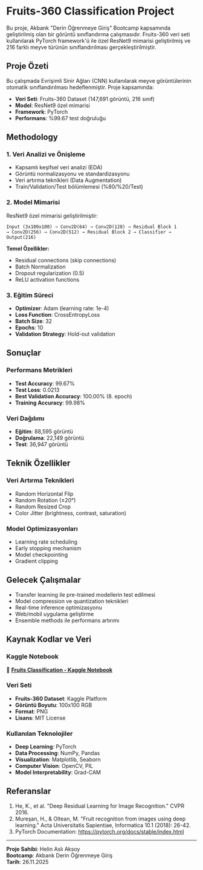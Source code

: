 # Fruits-360 Classification Project

Bu proje, Akbank "Derin Öğrenmeye Giriş" Bootcamp kapsamında geliştirilmiş olan bir görüntü sınıflandırma çalışmasıdır. Fruits-360 veri seti kullanılarak PyTorch framework'ü ile özel ResNet9 mimarisi geliştirilmiş ve 216 farklı meyve türünün sınıflandırılması gerçekleştirilmiştir.

## Proje Özeti

Bu çalışmada Evrişimli Sinir Ağları (CNN) kullanılarak meyve görüntülerinin otomatik sınıflandırılması hedeflenmiştir. Proje kapsamında:

- **Veri Seti**: Fruits-360 Dataset (147,691 görüntü, 216 sınıf)
- **Model**: ResNet9 özel mimarisi
- **Framework**: PyTorch
- **Performans**: %99.67 test doğruluğu

## Methodology

### 1. Veri Analizi ve Önişleme
- Kapsamlı keşifsel veri analizi (EDA) 
- Görüntü normalizasyonu ve standardizasyonu
- Veri artırma teknikleri (Data Augmentation)
- Train/Validation/Test bölümlemesi (%80/%20/Test)

### 2. Model Mimarisi
ResNet9 özel mimarisi geliştirilmiştir:

```
Input (3x100x100) → Conv2D(64) → Conv2D(128) → Residual Block 1 
→ Conv2D(256) → Conv2D(512) → Residual Block 2 → Classifier → Output(216)
```

**Temel Özellikler:**
- Residual connections (skip connections)
- Batch Normalization
- Dropout regularization (0.5)
- ReLU activation functions

### 3. Eğitim Süreci
- **Optimizer**: Adam (learning rate: 1e-4)
- **Loss Function**: CrossEntropyLoss
- **Batch Size**: 32
- **Epochs**: 10
- **Validation Strategy**: Hold-out validation

## Sonuçlar

### Performans Metrikleri
- **Test Accuracy**: 99.67%
- **Test Loss**: 0.0213
- **Best Validation Accuracy**: 100.00% (8. epoch)
- **Training Accuracy**: 99.98%

### Veri Dağılımı
- **Eğitim**: 88,595 görüntü
- **Doğrulama**: 22,149 görüntü  
- **Test**: 36,947 görüntü

## Teknik Özellikler

### Veri Artırma Teknikleri
- Random Horizontal Flip
- Random Rotation (±20°)
- Random Resized Crop
- Color Jitter (brightness, contrast, saturation)

### Model Optimizasyonları
- Learning rate scheduling
- Early stopping mechanism
- Model checkpointing
- Gradient clipping

## Gelecek Çalışmalar

- Transfer learning ile pre-trained modellerin test edilmesi
- Model compression ve quantization teknikleri
- Real-time inference optimizasyonu
- Web/mobil uygulama geliştirme
- Ensemble methods ile performans artırımı

## Kaynak Kodlar ve Veri

### Kaggle Notebook
🔗 **[Fruits Classification - Kaggle Notebook](https://www.kaggle.com/code/haaksoy/fruits-classification)**

### Veri Seti
- **Fruits-360 Dataset**: Kaggle Platform
- **Görüntü Boyutu**: 100x100 RGB
- **Format**: PNG
- **Lisans**: MIT License

### Kullanılan Teknolojiler
- **Deep Learning**: PyTorch
- **Data Processing**: NumPy, Pandas
- **Visualization**: Matplotlib, Seaborn
- **Computer Vision**: OpenCV, PIL
- **Model Interpretability**: Grad-CAM

## Referanslar

1. He, K., et al. "Deep Residual Learning for Image Recognition." CVPR 2016.
2. Mureşan, H., & Oltean, M. "Fruit recognition from images using deep learning." Acta Universitatis Sapientiae, Informatica 10.1 (2018): 26-42.
3. PyTorch Documentation: https://pytorch.org/docs/stable/index.html

---

**Proje Sahibi**: Helin Aslı Aksoy  
**Bootcamp**: Akbank Derin Öğrenmeye Giriş  
**Tarih**: 26.11.2025